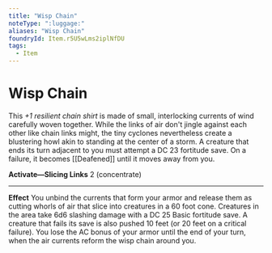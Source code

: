 ```yaml
---
title: "Wisp Chain"
noteType: ":luggage:"
aliases: "Wisp Chain"
foundryId: Item.r5U5wLms2iplNfDU
tags:
  - Item
---
```


# Wisp Chain

This _+1 resilient chain shirt_ is made of small, interlocking currents of wind carefully woven together. While the links of air don't jingle against each other like chain links might, the tiny cyclones nevertheless create a blustering howl akin to standing at the center of a storm. A creature that ends its turn adjacent to you must attempt a DC 23 fortitude save. On a failure, it becomes [[Deafened]] until it moves away from you.

**Activate—Slicing Links** 2 (concentrate)

* * *

**Effect** You unbind the currents that form your armor and release them as cutting whorls of air that slice into creatures in a 60 foot cone. Creatures in the area take 6d6 slashing damage with a DC 25 Basic fortitude save. A creature that fails its save is also pushed 10 feet (or 20 feet on a critical failure). You lose the AC bonus of your armor until the end of your turn, when the air currents reform the wisp chain around you.
